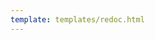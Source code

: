 ```yaml
---
template: templates/redoc.html
---
```


<redoc spec-url={{base_path}}/apis/restapis/identity-governance.yaml></redoc>
<script src="https://cdn.jsdelivr.net/npm/redoc@next/bundles/redoc.standalone.js"> </script>